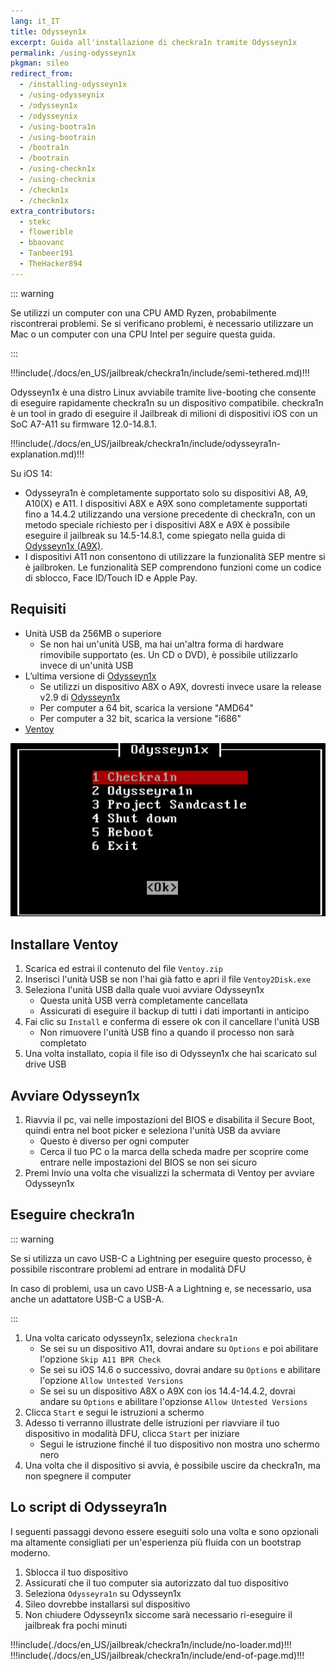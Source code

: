 ```yaml
---
lang: it_IT
title: Odysseyn1x
excerpt: Guida all'installazione di checkra1n tramite Odysseyn1x
permalink: /using-odysseyn1x
pkgman: sileo
redirect_from:
  - /installing-odysseyn1x
  - /using-odysseynix
  - /odysseyn1x
  - /odysseynix
  - /using-bootra1n
  - /using-bootrain
  - /bootra1n
  - /bootrain
  - /using-checkn1x
  - /using-checknix
  - /checkn1x
  - /checkn1x
extra_contributors:
  - stekc
  - flowerible
  - bbaovanc
  - Tanbeer191
  - TheHacker894
---
```


::: warning

Se utilizzi un computer con una CPU AMD Ryzen, probabilmente riscontrerai problemi. Se si verificano problemi, è necessario utilizzare un Mac o un computer con una CPU Intel per seguire questa guida.

:::

!!!include(./docs/en_US/jailbreak/checkra1n/include/semi-tethered.md)!!!

Odysseyn1x è una distro Linux avviabile tramite live-booting che consente di eseguire rapidamente checkra1n su un dispositivo compatibile. checkra1n è un tool in grado di eseguire il Jailbreak di milioni di dispositivi iOS con un SoC A7-A11 su firmware 12.0-14.8.1.

!!!include(./docs/en_US/jailbreak/checkra1n/include/odysseyra1n-explanation.md)!!!

Su iOS 14:
- Odysseyra1n è completamente supportato solo su dispositivi A8, A9, A10(X) e A11. I dispositivi A8X e A9X sono completamente supportati fino a 14.4.2 utilizzando una versione precedente di checkra1n, con un metodo speciale richiesto per i dispositivi A8X e A9X è possibile eseguire il jailbreak su 14.5-14.8.1, come spiegato nella guida di [Odysseyn1x (A9X)](/using-odysseyn1x-a9x).
-  I dispositivi A11 non consentono di utilizzare la funzionalità SEP mentre si è jailbroken. Le funzionalità SEP comprendono funzioni come un codice di sblocco, Face ID/Touch ID e Apple Pay.

## Requisiti

- Unità USB da 256MB o superiore
    - Se non hai un'unità USB, ma hai un'altra forma di hardware rimovibile supportato (es. Un CD o DVD), è possibile utilizzarlo invece di un'unità USB
- L’ultima versione di [Odysseyn1x](https://github.com/raspberryenvoie/odysseyn1x/releases)
    - Se utilizzi un dispositivo A8X o A9X, dovresti invece usare la release v2.9 di [Odysseyn1x](https://github.com/raspberryenvoie/odysseyn1x/releases/tag/v2.9)
    - Per computer a 64 bit, scarica la versione "AMD64"
    - Per computer a 32 bit, scarica la versione "i686"
- [Ventoy](https://github.com/ventoy/Ventoy/releases)

![Uno screenshot del menu di Odysseyn1x](/assets/images/Odysseyn1x.png)

## Installare Ventoy

1. Scarica ed estrai il contenuto del file `Ventoy.zip`
1. Inserisci l'unità USB se non l'hai già fatto e apri il file `Ventoy2Disk.exe`
1. Seleziona l'unità USB dalla quale vuoi avviare Odysseyn1x
    - Questa unità USB verrà completamente cancellata
    - Assicurati di eseguire il backup di tutti i dati importanti in anticipo
1. Fai clic su `Install` e conferma di essere ok con il cancellare l'unità USB
    - Non rimuovere l'unità USB fino a quando il processo non sarà completato
1. Una volta installato, copia il file iso di Odysseyn1x che hai scaricato sul drive USB

## Avviare Odysseyn1x

1. Riavvia il pc, vai nelle impostazioni del BIOS e disabilita il Secure Boot, quindi entra nel boot picker e seleziona l'unità USB da avviare
    - Questo è diverso per ogni computer
    - Cerca il tuo PC o la marca della scheda madre per scoprire come entrare nelle impostazioni del BIOS se non sei sicuro
1. Premi Invio una volta che visualizzi la schermata di Ventoy per avviare Odysseyn1x

## Eseguire checkra1n

::: warning

Se si utilizza un cavo USB-C a Lightning per eseguire questo processo, è possibile riscontrare problemi ad entrare in modalità DFU

In caso di problemi, usa un cavo USB-A a Lightning e, se necessario, usa anche un adattatore USB-C a USB-A.

:::

1. Una volta caricato odysseyn1x, seleziona `checkra1n`
    - Se sei su un dispositivo A11, dovrai andare su `Options` e poi abilitare l'opzione `Skip A11 BPR Check`
    - Se sei su iOS 14.6 o successivo, dovrai andare su `Options` e abilitare l'opzione `Allow Untested Versions`
    - Se sei su un dispositivo A8X o A9X con ios 14.4-14.4.2, dovrai andare su `Options` e abilitare l'opzionse `Allow Untested Versions`
1. Clicca `Start` e segui le istruzioni a schermo
1. Adesso ti verranno illustrate delle istruzioni per riavviare il tuo dispositivo in <router-link to="/faq/#what-is-dfu-mode">modalità DFU</router-link>, clicca `Start` per iniziare
    - Segui le istruzione finché il tuo dispositivo non mostra uno schermo nero
1. Una volta che il dispositivo si avvia, è possibile uscire da checkra1n, ma non spegnere il computer

## Lo script di Odysseyra1n

I seguenti passaggi devono essere eseguiti solo una volta e sono opzionali ma altamente consigliati per un'esperienza più fluida con un bootstrap moderno.

1. Sblocca il tuo dispositivo
1. Assicurati che il tuo computer sia autorizzato dal tuo dispositivo
1. Seleziona `Odysseyra1n` su Odysseyn1x
1. Sileo dovrebbe installarsi sul dispositivo
1. Non chiudere Odysseyn1x siccome sarà necessario ri-eseguire il jailbreak fra pochi minuti

!!!include(./docs/en_US/jailbreak/checkra1n/include/no-loader.md)!!!
!!!include(./docs/en_US/jailbreak/checkra1n/include/end-of-page.md)!!!
